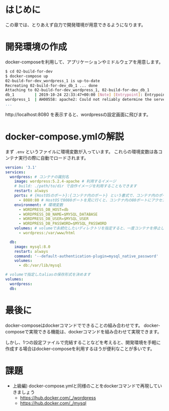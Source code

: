 # はじめに
この章では、とりあえず自力で開発環境が用意できるようになります。


# 開発環境の作成
docker-composeを利用して、アプリケーションやミドルウェアを用意します。

```bash
$ cd 02-build-for-dev
$ docker-compose up
02-build-for-dev_wordpress_1 is up-to-date
Recreating 02-build-for-dev_db_1 ... done
Attaching to 02-build-for-dev_wordpress_1, 02-build-for-dev_db_1
db_1         | 2019-10-24 22:33:47+00:00 [Note] [Entrypoint]: Entrypoint script for MySQL Server 8.0.18-1debian9 started.
wordpress_1  | AH00558: apache2: Could not reliably determine the server's fully qualified domain name, using 172.24.0.3. Set the 'ServerName' directive globally to suppress this message
...
```

http://localhost:8080 を表示すると、wordpressの設定画面に飛びます。

# docker-compose.ymlの解説
まず `.env` というファイルに環境変数が入っています。
これらの環境変数は各コンテナ実行の際に自動でロードされます。

```yaml
version: '3.1'
services:
  wordpress: # コンテナの識別名
    image: wordpress:5.2.4-apache # 利用するイメージ
    # build: ./path/to/dir で自作イメージを利用することもできます  
    restart: always
    ports: # {HostOSのポート}:{コンテナ内のポート} という書式で、コンテナ内のポートにホストOSからアクセスできるようになります
      - 8080:80 # HostOSで8080ポートを見に行くと、コンテナ内の80ポートにアクセスします
    environment: # 環境変数
      - WORDPRESS_DB_HOST=db
      - WORDPRESS_DB_NAME=$MYSQL_DATABASE
      - WORDPRESS_DB_USER=$MYSQL_USER
      - WORDPRESS_DB_PASSWORD=$MYSQL_PASSWORD
    volumes: # volumeで永続化したいディレクトリを指定すると、一度コンテナを停止してもデータを別領域に保存しておけます
      - wordpress:/var/www/html

  db:
    image: mysql:8.0
    restart: always
    command: '--default-authentication-plugin=mysql_native_password'
    volumes:
      - db:/var/lib/mysql

# volumeで指定したaliasの保存形式を決めます
volumes:
  wordpress:
  db:
```

# 最後に
docker-composeはdockerコマンドでできることの組み合わせです。
docker-composeで実現できる機能は、dockerコマンドを組み合わせて実現できます。

しかし、1つの設定ファイルで完結することなどを考えると、開発環境を手軽に作成する場合はdocker-composeを利用するほうが便利なことが多いです。


# 課題
- 上級編) docker-compose.ymlと同様のことをdockerコマンドで再現していきましょう
  - https://hub.docker.com/_/wordpress
  - https://hub.docker.com/_/mysql